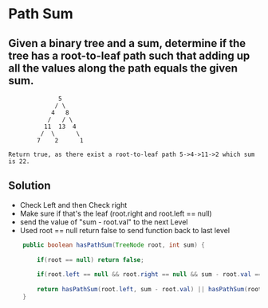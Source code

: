 # Path Sum

## Given a binary tree and a sum, determine if the tree has a root-to-leaf path such that adding up all the values along the path equals the given sum.

```
              5
             / \
            4   8
           /   / \
          11  13  4
         /  \      \
        7    2      1

Return true, as there exist a root-to-leaf path 5->4->11->2 which sum is 22.       
```
## Solution

- Check Left and then Check right
- Make sure if that's the leaf (root.right and root.left == null)
- send the value of "sum - root.val" to the next Level
- Used root == null return false to send function back to last level
```java
    public boolean hasPathSum(TreeNode root, int sum) {
        
        if(root == null) return false;
    
        if(root.left == null && root.right == null && sum - root.val == 0) return true;
    
        return hasPathSum(root.left, sum - root.val) || hasPathSum(root.right, sum - root.val);
    }
```
